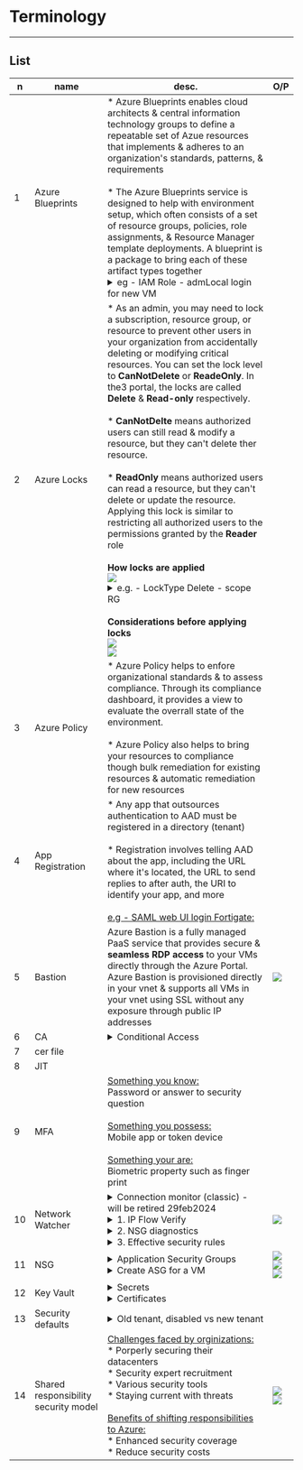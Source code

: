 # Terminology

---

## List
|n|name|desc.|O/P|
|-|----|-----|---|
|1|Azure Blueprints|* Azure Blueprints enables cloud architects & central information technology groups to define a repeatable set of Azue resources that implements & adheres to an organization's standards, patterns, & requirements<br/><br/>* The Azure Blueprints service is designed to help with environment setup, which often consists of a set of resource groups, policies, role assignments, & Resource Manager template deployments. A blueprint is a package to bring each of these artifact types together<details><summary>eg - IAM Role - admLocal login for new VM</summary><ins>Create blueprint</ins><br/><img src="https://i.imgur.com/DsXWCp9.png"><br/><ins>Artifacts:<img src="https://i.imgur.com/pc24zWs.png"><br/>Role : virtual machine administrator login:<br/><img src="https://i.imgur.com/wzUOgSP.png"><br/>Publish blueprint:<br/><img src="https://i.imgur.com/DiqxmEc.png"><br/><img src="https://i.imgur.com/cAA0NrC.png"><br/>Assign blueprint:<br/><img src="https://i.imgur.com/mxCydv3.png"><br/><img src="https://i.imgur.com/XpuDCEW.png"><br/>System assigned:<br/><img src="https://i.imgur.com/knAxkRg.png"><br/>Test - New VM:<br/><img src="https://i.imgur.com/dG1RcMZ.png"><br/>New VM - IAM - automatic role assignments - vm admin login:<br/><img src="https://i.imgur.com/F3HNSo7.png"></ins></details>|
|2|Azure Locks|* As an admin, you may need to lock a subscription, resource group, or resource to prevent other users in your organization from accidentally deleting or modifying critical resources. You can set the lock level to **CanNotDelete** or **ReadeOnly**. In the3 portal, the locks are called **Delete** & **Read-only** respectively.<br/><br/>* **CanNotDelte** means authorized users can still read & modify a resource, but they can't delete ther resource.<br/><br/>* **ReadOnly** means authorized users can read a resource, but they can't delete or update the resource. Applying this lock is similar to restricting all authorized users to the permissions granted by the **Reader** role<br/><br/>**How locks are applied**<br/><img src="https://i.imgur.com/7LJMTnI.png"><details><summary>e.g. - LockType Delete - scope RG</summary>Lock Type Delete:<br/><img src="https://i.imgur.com/fnT8g2j.png"><br/>Test - delete RG - error lock:<br/><img src="https://i.imgur.com/NUhQWyR.png"><br/>idem with try to delete vnet:<br/><img src="https://i.imgur.com/70mjBpC.png"></details><br/>**Considerations before applying locks**<br/><img src="https://i.imgur.com/wS9RtKO.png"><br/><img src="https://i.imgur.com/O24m2tn.png">|
|3|Azure Policy|* Azure Policy helps to enfore organizational standards & to assess compliance. Through its compliance dashboard, it provides a view to evaluate the overrall state of the environment.<br/><br/>* Azure Policy also helps to bring your resources to compliance though bulk remediation for existing resources & automatic remediation for new resources 
|4|App Registration|* Any app that outsources authentication to AAD must be registered in a directory (tenant)<br/><br/>* Registration involves telling AAD about the app, including the URL where it's located, the URL to send replies to after auth, the URI to identify your app, and more<br/><br/><ins>e.g - SAML web UI login Fortigate:</ins>|
|5|Bastion|Azure Bastion is a fully managed PaaS service that provides secure & **seamless RDP access** to your VMs directly through the Azure Portal. Azure Bastion is provisioned directly in your vnet & supports all VMs in your vnet using SSL without any exposure through public IP addresses|<img src="https://i.imgur.com/58u68Ww.png">|
|6|CA|<details><summary>Conditional Access</summary>True</details>|
|7|cer file|
|8|JIT|
|9|MFA|<ins>Something you know:</ins><br/>Password or answer to security question<br/><br/><ins>Something you possess:</ins><br/>Mobile app or token device<br/><br/><ins>Something your are:</ins><br/>Biometric property such as finger print 
|10|Network Watcher|<details><summary>Connection monitor (classic) - will be retired 29feb2024</summary><img src="https://i.imgur.com/fRRbaWv.png"><br/>Create connection Monitor :<br/><img src="https://i.imgur.com/fgb2n0Z.png"><br/>Create action group - notification monitor:<br/><img src="https://i.imgur.com/8tiXfqI.png"><br/><img src="https://i.imgur.com/73Rpg9b.png"></details><details><summary>1. IP Flow Verify</summary>e.g - Test our VM Inbound & Outbound:<br/><img src="https://i.imgur.com/wEegCJR.png"><br/>Remote IP - google on port 80:<br/><img src="https://i.imgur.com/Gji0U0Q.png">Result - allowd on NSG1 - Port 80 & 443 :<br/><img src="https://i.imgur.com/wI1JSxE.png"><br/>if we test port 21 on remote on google:<br/>Result access denied<br/><img src="https://i.imgur.com/Pf077NK.png"></details><details><summary>2. NSG diagnostics</summary>The network security grou diagnostics tool provides detailed information to understand & degub the security configuration of your network. for a given source-destination pair, network security group diagnostics returns all network security groups that will be traversed, the rules that will be applied in each network security group, & the final allow/deny status for the flow<br/>again test our VM as target:<br/><img src="https://i.imgur.com/c84BDhG.png"><br/>Remote Port & IP : 8.8.8.8:80 - google :<br/><img src="https://i.imgur.com/GAGxFl5.png"><br/>Result : allowd & option - more info:<br/><img src="https://i.imgur.com/dgM0CwP.png"><br/><img src="https://i.imgur.com/U5ay7m6.png"><br/>we have the option add security rule if not allowed:<br/>test port 23 on google remote - default denied:<br/><img src="https://i.imgur.com/GIr1a1F.png"><br/>add rule & check again:<br/><img src="https://i.imgur.com/3A1s4Ka.png"></details><details><summary>3. Effective security rules</summary>To see all NSG - showing only top 50 security rules in each grid, click Download above to see all<br/><img src="https://i.imgur.com/8FFGsoY.png"><br/><img src="https://i.imgur.com/jVyXP5r.png"></details>|<img src="https://i.imgur.com/oUAXp55.png">|
|11|NSG|<details><summary>Application Security Groups</summary>Application security groups enable you to configure network security as a natural extension of an application's structure, allowing you to group VMs & define security policies based on those groups<br/><br/>e.g. via diagram:<br/><img src="https://i.imgur.com/Kr0rsLg.png"></details><details><summary>Create ASG for a VM</summary>New ASG:<br/><img src="https://i.imgur.com/FL9qSi7.png"><br/>in our vim - networking - asg:<br/><img src="https://i.imgur.com/jDoQEvK.png"><br/>final our ASG for our VM:<br/><img src="https://i.imgur.com/3zDQgxm.png"><br/>ASG Rule - RDP:<br/><img src="https://i.imgur.com/EiAuWcI.png"><br/>Test RDP:<br/><img src="https://i.imgur.com/pA8Rogo.png"><br/><img src="https://i.imgur.com/WMiqwwa.png"></details>|<img src="https://i.imgur.com/iy01tAq.png"><br/><img src="https://i.imgur.com/eACtCPk.png"><br/><img src="https://i.imgur.com/OXonEwp.png">|
|12|Key Vault|<details><summary>Secrets</summary><img src="https://i.imgur.com/dMwBKrZ.png"></details><details><summary>Certificates</summary><img src="https://i.imgur.com/0aru5St.png"></details>|
|13|Security defaults|<details><summary>Old tenant, disabled vs new tenant</summary><br/>Requiring all users to register for multifactor authentication<br/>Requiring administrators to do multifactor authentication<br/>Requiring users to do multifactor authentication when necessary<br/>Blocking legacy authentication protocols<br/>Protecting privileged activities like access to the Azure portal<br/><br/><ins>Old tenant:</ins><br/><img src="https://i.imgur.com/kiReFU4.png"><br/><ins>NewTenant:</ins><br/><img src="https://i.imgur.com/n0wU48M.png"></details>
|14|Shared responsibility security model|<ins>Challenges faced by orginizations:</ins><br/>* Porperly securing their datacenters<br/>* Security expert recruitment<br/>* Various security tools<br/>* Staying current with threats<br/><br/><ins>Benefits of shifting responsibilities to Azure:</ins><br/>* Enhanced security coverage<br/>* Reduce security costs|<img src="https://i.imgur.com/NhrJv9c.png"><img src="https://i.imgur.com/E2JU7iz.png">|
